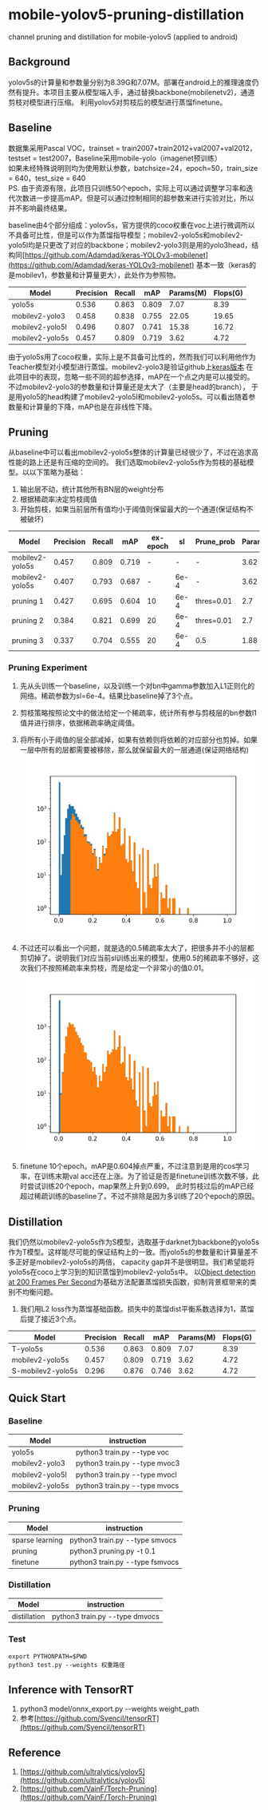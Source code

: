 # mobile-yolov5-pruning-distillation
channel pruning and distillation for mobile-yolov5 (applied to android)

## Background
yolov5s的计算量和参数量分别为8.39G和7.07M。部署在android上的推理速度仍然有提升。本项目主要从模型端入手，通过替换backbone(mobilenetv2)，通道剪枝对模型进行压缩。
利用yolov5对剪枝后的模型进行蒸馏finetune。

## Baseline
数据集采用Pascal VOC，trainset = train2007+train2012+val2007+val2012，testset = test2007，Baseline采用mobile-yolo（imagenet预训练） <br>
如果未经特殊说明则均为使用默认参数，batchsize=24，epoch=50，train_size = 640，test_size = 640<br>
PS. 由于资源有限，此项目只训练50个epoch，实际上可以通过调整学习率和迭代次数进一步提高mAP。但是可以通过控制相同的超参数来进行实验对比，所以并不影响最终结果。<br>

baseline由4个部分组成：yolov5s，官方提供的coco权重在voc上进行微调所以不具备可比性，但是可以作为蒸馏指导模型；mobilev2-yolo5s和mobilev2-yolo5l均是只更改了对应的backbone；mobilev2-yolo3则是用的yolo3head，结构同[https://github.com/Adamdad/keras-YOLOv3-mobilenet](https://github.com/Adamdad/keras-YOLOv3-mobilenet)
基本一致（keras的是mobilev1，参数量和计算量更大），此处作为参照物。

|Model|Precision|Recall|mAP|Params(M)|Flops(G)|
|----|----|----|----|----|----|
|yolo5s|0.536|0.863|0.809|7.07|8.39|
|mobilev2-yolo3|0.458|0.838|0.755|22.05|19.65|
|mobilev2-yolo5l|0.496|0.807|0.741|15.38|16.72|
|mobilev2-yolo5s|0.457|0.809|0.719|3.62|4.72|

由于yolo5s用了coco权重，实际上是不具备可比性的，然而我们可以利用他作为Teacher模型对小模型进行蒸馏。mobilev2-yolo3是验证github上[keras版本](https://github.com/Adamdad/keras-YOLOv3-mobilenet)
在此项目中的表现，忽略一些不同的超参选择，mAP在一个点之内是可以接受的。不过mobilev2-yolo3的参数量和计算量还是太大了（主要是head的branch），
于是用yolo5的head构建了mobilev2-yolo5l和mobilev2-yolo5s。可以看出随着参数量和计算量的下降，mAP也是在非线性下降。

## Pruning
从baseline中可以看出mobilev2-yolo5s整体的计算量已经很少了，不过在追求高性能的路上还是有压缩的空间的。
我们选取mobilev2-yolo5s作为剪枝的基础模型。以以下策略为基础：
1. 输出层不动，统计其他所有BN层的weight分布
2. 根据稀疏率决定剪枝阈值
3. 开始剪枝，如果当前层所有值均小于阈值则保留最大的一个通道(保证结构不被破坏)

|Model|Precision|Recall|mAP|ex-epoch|sl|Prune_prob|Params(M)|Flops(G)|
|----|----|----|----|----|----|----|----|----|
|mobilev2-yolo5s|0.457|0.809|0.719|-|-|-|3.62|4.72|
|mobilev2-yolo5s|0.407|0.793|0.687|-|6e-4|-|3.62|4.72|
|pruning 1|0.427|0.695|0.604|10|6e-4|thres=0.01|2.7|3.84|
|pruning 2|0.384|0.821|0.699|20|6e-4|thres=0.01|2.7|3.84|
|pruning 3|0.337|0.704|0.555|20|6e-4|0.5|1.88|3.08|

### Pruning Experiment
1. 先从头训练一个baseline，以及训练一个对bn中gamma参数加入L1正则化的网络。稀疏参数为sl=6e-4。结果比baseline掉了3个点。
2. 剪枝策略按照论文中的做法给定一个稀疏率，统计所有参与剪枝层的bn参数l1值并进行排序，依据稀疏率确定阈值。
3. 将所有小于阈值的层全部减掉，如果有依赖则将依赖的对应部分也剪掉。如果一层中所有的层都需要被移除，那么就保留最大的一层通道(保证网络结构)<br>
![avatar](./pic/after_pruning_prob_05.jpg)

4. 不过还可以看出一个问题，就是选的0.5稀疏率太大了，把很多并不小的层都剪切掉了。说明我们对应当前sl训练出来的模型，使用0.5的稀疏率不够好，这次我们不按照稀疏率来剪枝，而是给定一个非常小的值0.01。<br>
![avatar](./pic/after_pruning_thres_001.jpg)

5. finetune 10个epoch。mAP是0.604掉点严重，不过注意到是用的cos学习率，在训练末期val acc还在上涨。为了验证是否是finetune训练次数不够，此时尝试训练20个epoch，map果然上升到0.699。
此时剪枝过后的mAP已经超过稀疏训练的baseline了。不过不排除是因为多训练了20个epoch的原因。

## Distillation
我们仍然以mobilev2-yolo5s作为S模型，选取基于darknet为backbone的yolo5s作为T模型。这样能尽可能的保证结构上的一致。而yolo5s的参数量和计算量差不多正好是mobilev2-yolo5s的两倍，
capacity gap并不是很明显。我们希望能将yolo5s在coco上学习到的知识蒸馏到mobilev2-yolo5s中。
以[Object detection at 200 Frames Per Second](https://arxiv.org/abs/1805.06361)为基础方法配置蒸馏损失函数，抑制背景框带来的类别不均衡问题。
1. 我们用L2 loss作为蒸馏基础函数。损失中的蒸馏dist平衡系数选择为1，蒸馏后提了接近3个点。

|Model|Precision|Recall|mAP|Params(M)|Flops(G)|
|----|----|----|----|----|----|
|T-yolo5s|0.536|0.863|0.809|7.07|8.39|
|mobilev2-yolo5s|0.457|0.809|0.719|3.62|4.72|
|S-mobilev2-yolo5s|0.296|0.876|0.746|3.62|4.72|

## Quick Start
### Baseline
|Model|instruction|
|----|----|
|yolo5s|python3 train.py --type voc|
|mobilev2-yolo3|python3 train.py --type mvoc3|
|mobilev2-yolo5l|python3 train.py --type mvocl|
|mobilev2-yolo5s|python3 train.py --type mvocs|
### Pruning
|Model|instruction|
|----|----|
|sparse learning|python3 train.py --type smvocs|
|pruning|python3 pruning.py -t 0.1|
|finetune|python3 train.py --type fsmvocs|
### Distillation
|Model|instruction|
|----|----|
|distillation|python3 train.py --type dmvocs|
### Test
```
export PYTHONPATH=$PWD
python3 test.py --weights 权重路径
```

## Inference with TensorRT
1. python3 model/onnx_export.py --weights weight_path
2. 参考[https://github.com/Syencil/tensorRT](https://github.com/Syencil/tensorRT)

## Reference
1. [https://github.com/ultralytics/yolov5](https://github.com/ultralytics/yolov5)
2. [https://github.com/VainF/Torch-Pruning](https://github.com/VainF/Torch-Pruning)

